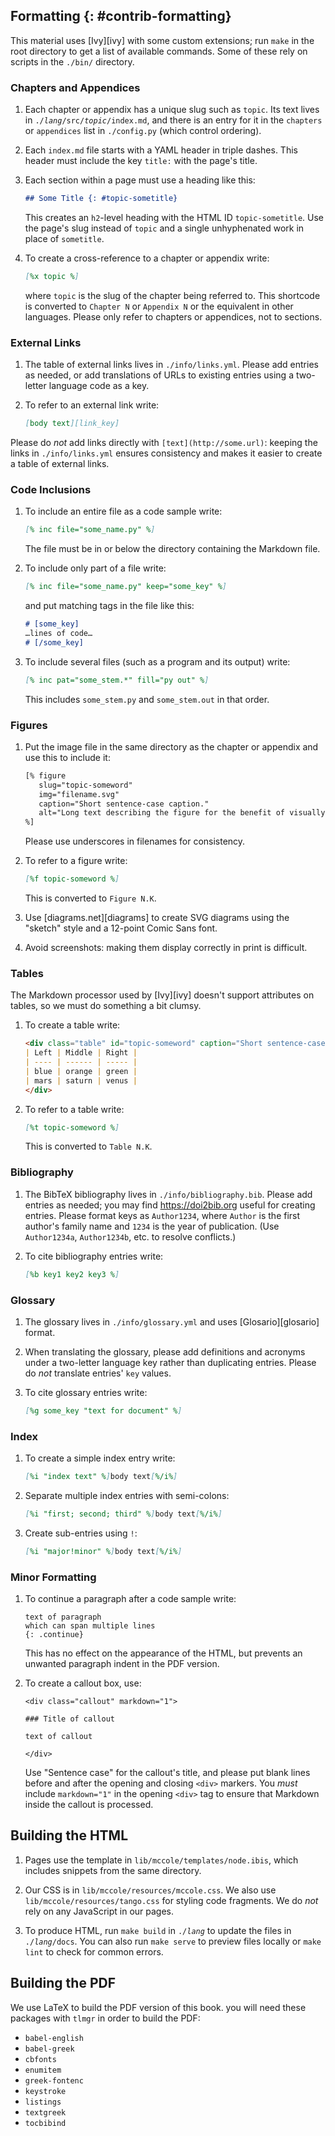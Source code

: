 ## Formatting {: #contrib-formatting}

This material uses [Ivy][ivy] with some custom extensions;
run `make` in the root directory to get a list of available commands.
Some of these rely on scripts in the `./bin/` directory.

### Chapters and Appendices

1.  Each chapter or appendix has a unique slug such as `topic`.
    Its text lives in <code>./<em>lang</em>/src/<em>topic</em>/index.md</code>,
    and there is an entry for it in the `chapters` or `appendices` list in `./config.py`
    (which control ordering).

1.  Each `index.md` file starts with a YAML header in triple dashes.
    This header must include the key `title:` with the page's title.

1.  Each section within a page must use a heading like this:

    ```markdown
    ## Some Title {: #topic-sometitle}
    ```

    This creates an `h2`-level heading with the HTML ID `topic-sometitle`.
    Use the page's slug instead of `topic` and a single unhyphenated work
    in place of `sometitle`.

1.  To create a cross-reference to a chapter or appendix write:

    ```markdown
    [%x topic %]
    ```

    where `topic` is the slug of the chapter being referred to.
    This shortcode is converted to `Chapter N` or `Appendix N`
    or the equivalent in other languages.
    Please only refer to chapters or appendices, not to sections.

### External Links

1.  The table of external links lives in `./info/links.yml`.
    Please add entries as needed,
    or add translations of URLs to existing entries using
    a two-letter language code as a key.

1.  To refer to an external link write:

    ```markdown
    [body text][link_key]
    ```

Please do *not* add links directly with `[text](http://some.url)`:
keeping the links in `./info/links.yml` ensures consistency
and makes it easier to create a table of external links.

### Code Inclusions

1.  To include an entire file as a code sample write:

    ```markdown
    [% inc file="some_name.py" %]
    ```

    The file must be in or below the directory containing the Markdown file.

1.  To include only part of a file write:

    ```markdown
    [% inc file="some_name.py" keep="some_key" %]
    ```

    and put matching tags in the file like this:

    ```markdown
    # [some_key]
    …lines of code…
    # [/some_key]
    ```

1.  To include several files (such as a program and its output) write:

    ```markdown
    [% inc pat="some_stem.*" fill="py out" %]
    ```

    This includes `some_stem.py` and `some_stem.out` in that order.

### Figures

1.  Put the image file in the same directory as the chapter or appendix
    and use this to include it:

    ```markdown
    [% figure
       slug="topic-someword"
       img="filename.svg"
       caption="Short sentence-case caption."
       alt="Long text describing the figure for the benefit of visually impaired readers."
    %]
    ```

    Please use underscores in filenames for consistency.

1.  To refer to a figure write:

    ```markdown
    [%f topic-someword %]
    ```

    This is converted to `Figure N.K`.

1.  Use [diagrams.net][diagrams] to create SVG diagrams
    using the "sketch" style and a 12-point Comic Sans font.

1.  Avoid screenshots:
    making them display correctly in print is difficult.

### Tables

The Markdown processor used by [Ivy][ivy] doesn't support attributes on tables,
so we must do something a bit clumsy.

1.  To create a table write:

    ```markdown
    <div class="table" id="topic-someword" caption="Short sentence-case caption." markdown="1">
    | Left | Middle | Right |
    | ---- | ------ | ----- |
    | blue | orange | green |
    | mars | saturn | venus |
    </div>
    ```

1.  To refer to a table write:

    ```markdown
    [%t topic-someword %]
    ```

    This is converted to `Table N.K`.

### Bibliography

1.  The BibTeX bibliography lives in `./info/bibliography.bib`.
    Please add entries as needed;
    you may find <https://doi2bib.org> useful for creating entries.
    Please format keys as `Author1234`,
    where `Author` is the first author's family name
    and `1234` is the year of publication.
    (Use `Author1234a`, `Author1234b`, etc. to resolve conflicts.)

1.  To cite bibliography entries write:

    ```markdown
    [%b key1 key2 key3 %]
    ```

### Glossary

1.  The glossary lives in `./info/glossary.yml` and uses [Glosario][glosario] format.

1.  When translating the glossary,
    please add definitions and acronyms under a two-letter language key
    rather than duplicating entries.
    Please do *not* translate entries' `key` values.

1.  To cite glossary entries write:

    ```markdown
    [%g some_key "text for document" %]
    ```

### Index

1.  To create a simple index entry write:

    ```markdown
    [%i "index text" %]body text[%/i%]
    ```

1.  Separate multiple index entries with semi-colons:

    ```markdown
    [%i "first; second; third" %]body text[%/i%]
    ```

1.  Create sub-entries using `!`:

    ```markdown
    [%i "major!minor" %]body text[%/i%]
    ```

### Minor Formatting

1.  To continue a paragraph after a code sample write:

    ```
    text of paragraph
    which can span multiple lines
    {: .continue}
    ```

    This has no effect on the appearance of the HTML,
    but prevents an unwanted paragraph indent in the PDF version.

1.  To create a callout box, use:

    ```
    <div class="callout" markdown="1">

    ### Title of callout

    text of callout

    </div>
    ```

    Use "Sentence case" for the callout's title,
    and please put blank lines before and after the opening and closing `<div>` markers.
    You *must* include `markdown="1"` in the opening `<div>` tag
    to ensure that Markdown inside the callout is processed.

## Building the HTML

1.  Pages use the template in `lib/mccole/templates/node.ibis`,
    which includes snippets from the same directory.

1.  Our CSS is in `lib/mccole/resources/mccole.css`.
    We also use `lib/mccole/resources/tango.css` for styling code fragments.
    We do *not* rely on any JavaScript in our pages.

1.  To produce HTML, run `make build` in <code>./<em>lang</em></code>
    to update the files in <code>./<em>lang</em>/docs</code>.
    You can also run `make serve` to preview files locally
    or `make lint` to check for common errors.

## Building the PDF

We use LaTeX to build the PDF version of this book.
you will need these packages with `tlmgr` in order to build the PDF:

-   `babel-english`
-   `babel-greek`
-   `cbfonts`
-   `enumitem`
-   `greek-fontenc`
-   `keystroke`
-   `listings`
-   `textgreek`
-   `tocbibind`
